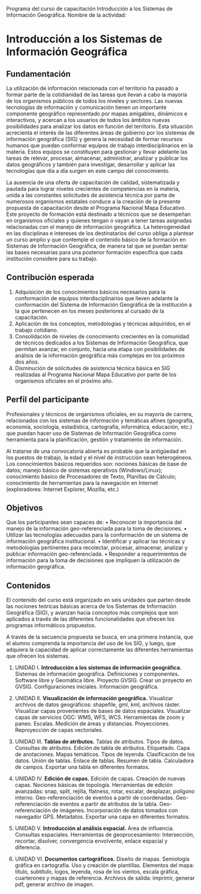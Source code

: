 Programa del curso de capacitación Introducción a los Sistemas de Información Geográfica.
Nombre de la actividad:
# Introducción a los Sistemas de Información Geográfica 
## Fundamentación 
La utilización de información relacionada con el territorio ha pasado a formar parte de la cotidianidad de las tareas que llevan a cabo la mayoría de los organismos públicos de todos los niveles y sectores. Las nuevas tecnologías de información y comunicación tienen un importante componente geográfico representado por mapas amigables, dinámicos e interactivos, y acercan a los usuarios de todos los ámbitos nuevas posibilidades para analizar los datos en función del territorio. Esta situación acrecienta el interés de las diferentes áreas de gobierno por los sistemas de información geográfica (SIG) y genera la necesidad de formar recursos humanos que puedan conformar equipos de trabajo interdisciplinarios en la materia. Estos equipos se constituyen para gestionar y llevar adelante las tareas de relevar, procesar, almacenar, administrar, analizar y publicar los datos geográficos y también para investigar, desarrollar y aplicar las tecnologías que día a día surgen en este campo del conocimiento.

La ausencia de una oferta de capacitación de calidad, sistematizada y pautada para lograr niveles crecientes de competencias en la materia, unida a las constantes solicitudes de asistencia técnica por parte de numerosos organismos estatales conduce a la creación de la presente propuesta de capacitación desde el Programa Nacional Mapa Educativo. Este proyecto de formación está destinado a técnicos que se desempeñan en organismos oficiales y quienes tengan o vayan a tener tareas asignadas relacionadas con el manejo de información geográfica. La heterogeneidad en las disciplinas e intereses de los destinatarios del curso obliga a plantear un curso amplio y que contemple el contenido básico de la formación en Sistemas de Información Geográfica, de manera tal que se puedan sentar las bases necesarias para una posterior formación específica que cada institución considere para su trabajo.

## Contribución esperada

1. Adquisición de los conocimientos básicos necesarios para la conformación de equipos interdisciplinarios que lleven adelante la conformación del Sistema de Información Geográfica de la institución a la que pertenecen en los meses posteriores al cursado de la capacitación.
2. Aplicación de los conceptos, metodologías y técnicas adquiridos, en el trabajo cotidiano.
3.  Consolidación de niveles de conocimiento crecientes en la comunidad de técnicos dedicados a los Sistemas de Información Geográfica, que permitan avanzar, en conjunto, hacia una etapa con posibilidades de análisis de la información geográfica más complejas en los próximos dos años.
4. Disminución de solicitudes de asistencia técnica básica en SIG realizadas al Programa Nacional Mapa Educativo por parte de los organismos oficiales en el próximo año.

## Perfil del participante
Profesionales y técnicos de organismos oficiales, en su mayoría de carrera, relacionados con los sistemas de información y temáticas afines (geografía, economía, sociología, estadística, cartografía, informática, educación, etc.) que puedan hacer uso de Sistemas de Información Geográfica como herramienta para la planificación, gestión y tratamiento de información.

Al tratarse de una convocatoria abierta es probable que la antigüedad en los puestos de trabajo, la edad  y el nivel de instrucción sean heterogéneos. 
Los conocimientos básicos requeridos son: nociones básicas de base de datos; manejo básico de sistemas operativos (Windows/Linux); conocimiento básico de Procesadores de Texto, Planillas de Cálculo; conocimiento de herramientas para la navegación en Internet (exploradores: Internet Explorer, Mozilla, etc.)

## Objetivos

Que los participantes sean capaces de:
    • Reconocer la importancia del manejo de la información geo-referenciada para la toma de decisiones.
    • Utilizar las tecnologías adecuadas para la conformación de un sistema de información geográfica institucional.
    • Identificar y aplicar las técnicas y metodologías pertinentes para recolectar, procesar, almacenar, analizar y publicar información geo-referenciada.
    • Responder a requerimientos de información para la toma de decisiones que impliquen la utilización de información geográfica.

##  Contenidos

El contenido del curso está organizado en seis unidades que parten desde las nociones teóricas básicas acerca de los Sistemas de Información Geográfica (SIG), y avanzan hacia conceptos más complejos que son aplicados a través de las diferentes funcionalidades que ofrecen los programas informáticos propuestos. 

A través de la secuencia propuesta se busca, en una primera instancia, que el alumno comprenda la importancia del uso de los SIG, y luego, que adquiera la capacidad de aplicar correctamente las diferentes herramientas que ofrecen los sistemas.

1. UNIDAD I. **Introducción a los sistemas de información geográfica.**
Sistemas de información geográfica. Definiciones y componentes. Software libre y Geomática libre. Proyecto GVSIG. Crear un proyecto en GVSIG. Configuraciones iniciales. Información geográfica.

2. UNIDAD II. **Visualización de información geográfica.**
Visualizar archivos de datos geográficos: shapefile, gml, kml, archivos ráster. Visualizar capas provenientes de bases de datos espaciales. Visualizar capas de servicios OGC: WMS, WFS, WCS. Herramientas de zoom y paneo. Escalas. Medición de áreas y distancias. Proyecciones. Reproyección de capas vectoriales.

3.  UNIDAD III. **Tablas de atributos.**
Tablas de atributos. Tipos de datos. Consultas de atributos. Edición de tabla de atributos. Etiquetado. Capa de anotaciones. Mapas temáticos. Tipos de leyenda. Clasificación de los datos. Unión de tablas. Enlace de tablas. Resumen de tabla. Calculadora de campos. Exportar una tabla en diferentes formatos.

4. UNIDAD IV. **Edición de capas.**
Edición de capas. Creación de nuevas capas. Nociones básicas de topología. Herramientas de edición avanzadas: snap, split, rejilla, flatness, rotar, escalar, desplazar, polígono interno. Geo-referenciación de eventos a partir de coordenadas. Geo-referenciación de eventos a partir de atributos de la tabla. Geo-referenciación de imágenes. Incorporación de datos tomados con navegador GPS. Metadatos. Exportar una capa en diferentes formatos.

5. UNIDAD V. **Introducción al análisis espacial.**
Área de influencia. Consultas espaciales. Herramientas de geoprocesamiento: Intersección, recortar, disolver, convergencia envolvente, enlace espacial y diferencia.

6. UNIDAD VI. **Documentos cartográficos.**
Diseño de mapas. Semiología gráfica en cartografía. Uso y creación de plantillas. Elementos del mapa: título, subtítulo, logos, leyenda, rosa de los vientos, escala gráfica, cuarterones y mapas de referencia. Archivos de salida: imprimir, generar pdf, generar archivo de imagen.
